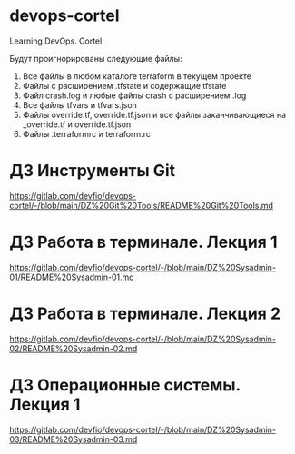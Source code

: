 # devops-cortel

Learning DevOps. Cortel.

Будут проигнорированы следующие файлы:

1. Все файлы в любом каталоге terraform в текущем проекте
2. Файлы с расширением .tfstate и содержащие tfstate
3. Файл crash.log и любые файлы crash с расширением .log
4. Все файлы tfvars и tfvars.json
5. Файлы override.tf, override.tf.json и все файлы заканчивающиеся на _override.tf и override.tf.json
6. Файлы .terraformrc и terraform.rc

# ДЗ Инструменты Git

https://gitlab.com/devfio/devops-cortel/-/blob/main/DZ%20Git%20Tools/README%20Git%20Tools.md

# ДЗ Работа в терминале. Лекция 1

https://gitlab.com/devfio/devops-cortel/-/blob/main/DZ%20Sysadmin-01/README%20Sysadmin-01.md

# ДЗ Работа в терминале. Лекция 2

https://gitlab.com/devfio/devops-cortel/-/blob/main/DZ%20Sysadmin-02/README%20Sysadmin-02.md

# ДЗ Операционные системы. Лекция 1

https://gitlab.com/devfio/devops-cortel/-/blob/main/DZ%20Sysadmin-03/README%20Sysadmin-03.md
